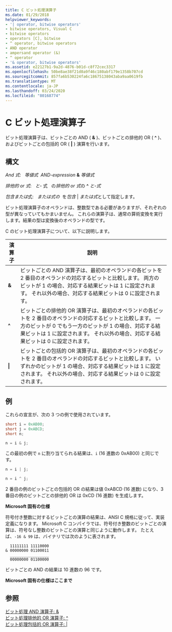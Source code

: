 ```yaml
---
title: C ビット処理演算子
ms.date: 01/29/2018
helpviewer_keywords:
- '| operator, bitwise operators'
- bitwise operators, Visual C
- bitwise operators
- operators [C], bitwise
- ^ operator, bitwise operators
- AND operator
- ampersand operator (&)
- ^ operator
- '& operator, bitwise operators'
ms.assetid: e22127b1-9a2d-4876-b01d-c8f72cec3317
ms.openlocfilehash: 50be8ae38f21d0a9f46c180abf179e1358b707cd
ms.sourcegitcommit: 857fa6b530224fa6c18675138043aba9aa0619fb
ms.translationtype: MT
ms.contentlocale: ja-JP
ms.lasthandoff: 03/24/2020
ms.locfileid: "80168774"
---
```

# <a name="c-bitwise-operators"></a>C ビット処理演算子

ビット処理演算子は、ビットごとの AND ( **&** )、ビットごとの排他的 OR ( **^** )、およびビットごとの包括的 OR ( **&#124;** ) 演算を行います。

## <a name="syntax"></a>構文

*And 式*: &nbsp;&nbsp;*等値式*&nbsp;&nbsp;*AND-expression* **&** *等値式*

*排他的 or 式*: &nbsp;&nbsp;*と-* 式 &nbsp;&nbsp;の*排他的 or 式*の **^** *と-式*

*包含または*式: *&nbsp;&nbsp;または式の*&nbsp;&nbsp;を*包含* &#124; *または式*として指定します。

ビット処理演算子のオペランドは、整数型である必要がありますが、それぞれの型が異なっていてもかまいません。 これらの演算子は、通常の算術変換を実行します。結果の型は変換後のオペランドの型です。

C のビット処理演算子について、以下に説明します。

|演算子|説明|
|--------------|-----------------|
|**&**|ビットごとの AND 演算子は、最初のオペランドの各ビットを 2 番目のオペランドの対応するビットと比較します。 両方のビットが 1 の場合、対応する結果ビットは 1 に設定されます。 それ以外の場合、対応する結果ビットは 0 に設定されます。|
|**^**|ビットごとの排他的 OR 演算子は、最初のオペランドの各ビットを 2 番目のオペランドの対応するビットと比較します。 一方のビットが 0 でもう一方のビットが 1 の場合、対応する結果ビットは 1 に設定されます。 それ以外の場合、対応する結果ビットは 0 に設定されます。|
|**&#124;**|ビットごとの包括的 OR 演算子は、最初のオペランドの各ビットを 2 番目のオペランドの対応するビットと比較します。 いずれかのビットが 1 の場合、対応する結果ビットは 1 に設定されます。 それ以外の場合、対応する結果ビットは 0 に設定されます。|

## <a name="examples"></a>例

これらの宣言が、次の 3 つの例で使用されています。

```C
short i = 0xAB00;
short j = 0xABCD;
short n;

n = i & j;
```

この最初の例で `n` に割り当てられる結果は、`i` (16 進数の 0xAB00) と同じです。

```C
n = i | j;

n = i ^ j;
```

2 番目の例のビットごとの包括的 OR の結果は値 0xABCD (16 進数) になり、3 番目の例のビットごとの排他的 OR は 0xCD (16 進数) を生成します。

**Microsoft 固有の仕様**

符号付き整数に対するビットごとの演算の結果は、ANSI C 規格に従って、実装定義になります。 Microsoft C コンパイラでは、符号付き整数のビットごとの演算は、符号なし整数のビットごとの演算と同じように動作します。 たとえば、`-16 & 99` は、バイナリでは次のように表されます。

```Expression
  11111111 11110000
& 00000000 01100011
  _________________
  00000000 01100000
```

ビットごとの AND の結果は 10 進数の 96 です。

**Microsoft 固有の仕様はここまで**

## <a name="see-also"></a>参照

[ビット処理 AND 演算子: &](../cpp/bitwise-and-operator-amp.md)<br/>
[ビット処理排他的 OR 演算子: ^](../cpp/bitwise-exclusive-or-operator-hat.md)<br/>
[ビット処理包括的 OR 演算子: &#124;](../cpp/bitwise-inclusive-or-operator-pipe.md)
